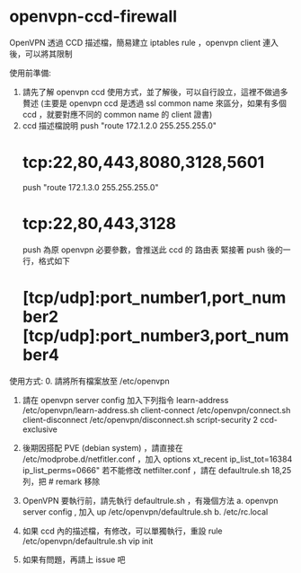 # openvpn-ccd-firewall
OpenVPN 透過 CCD 描述檔，簡易建立 iptables rule ，openvpn client 連入後，可以將其限制

使用前準備:
1. 請先了解 openvpn ccd 使用方式，並了解後，可以自行設立，這裡不做過多贅述 
   (主要是 openvpn ccd 是透過 ssl common name 來區分，如果有多個 ccd ，就要對應不同的 common name 的 client 證書)
2. ccd 描述檔說明
   push "route 172.1.2.0 255.255.255.0"
   # tcp:22,80,443,8080,3128,5601
   push "route 172.1.3.0 255.255.255.0"
   # tcp:22,80,443,3128
   push 為原 openvpn 必要參數，會推送此 ccd 的 路由表
   緊接著 push 後的一行，格式如下
   # [tcp/udp]:port_number1,port_number2 [tcp/udp]:port_number3,port_number4
   
   

使用方式:
0. 請將所有檔案放至 /etc/openvpn

1. 請在 openvpn server config 加入下列指令
learn-address /etc/openvpn/learn-address.sh
client-connect /etc/openvpn/connect.sh
client-disconnect /etc/openvpn/disconnect.sh
script-security 2
ccd-exclusive

2. 後期因搭配 PVE (debian system) ，請直接在 /etc/modprobe.d/netfitler.conf ，加入 options xt_recent ip_list_tot=16384 ip_list_perms=0666"
   若不能修改 netfilter.conf ，請在 defaultrule.sh 18,25列，把 # remark 移除

3. OpenVPN 要執行前，請先執行 defaultrule.sh ，有幾個方法
   a. openvpn server config  , 加入
     up /etc/openvpn/defaultrule.sh
   b. /etc/rc.local

4. 如果 ccd 內的描述檔，有修改，可以單獨執行，重設 rule
   /etc/openvpn/defaultrule.sh vip init

5. 如果有問題，再請上 issue 吧
